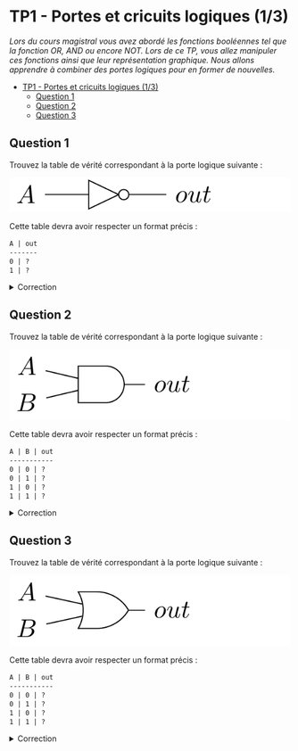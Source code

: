 # TP1 - Portes et cricuits logiques (1/3)

*Lors du cours magistral vous avez abordé les fonctions booléennes tel que la fonction OR, AND ou encore NOT. Lors de ce TP, vous allez manipuler ces fonctions ainsi que leur représentation graphique. Nous allons apprendre à combiner des portes logiques pour en former de nouvelles.*

- [TP1 - Portes et cricuits logiques (1/3)](#tp1---portes-et-cricuits-logiques-13)
  - [Question 1](#question-1)
  - [Question 2](#question-2)
  - [Question 3](#question-3)


## Question 1

Trouvez la table de vérité correspondant à la porte logique suivante : 

![Not Porte logique](./assets/notGate.png)

Cette table devra avoir respecter un format précis :

```text
A | out
-------
0 | ?
1 | ?
```

<details>
<summary>Correction</summary>

```text
A | out
-------
0 | 1
1 | 0
```

</details>

## Question 2

Trouvez la table de vérité correspondant à la porte logique suivante :

![And Porte logique](./assets/andGate.png)

Cette table devra avoir respecter un format précis :

```text
A | B | out
-----------
0 | 0 | ?
0 | 1 | ?
1 | 0 | ?
1 | 1 | ?
```

<details>
<summary>Correction</summary>

```text
A | B | out
-----------
0 | 0 | 0
0 | 1 | 0
1 | 0 | 0
1 | 1 | 1
```

</details>

## Question 3

Trouvez la table de vérité correspondant à la porte logique suivante :

![Or Porte logique](./assets/orGate.png)

Cette table devra avoir respecter un format précis :

```text
A | B | out
-----------
0 | 0 | ?
0 | 1 | ?
1 | 0 | ?
1 | 1 | ?
```

<details>
<summary>Correction</summary>

```text
A | B | out
-----------
0 | 0 | 0
0 | 1 | 1
1 | 0 | 1
1 | 1 | 1
```

</details>

